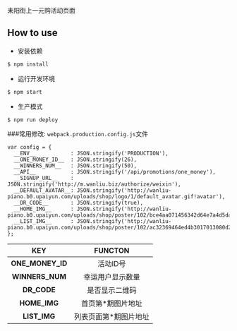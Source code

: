耒阳街上一元购活动页面

## How to use
  - 安装依赖
```bash
$ npm install
```
  - 运行开发环境
```bash
$ npm start
```

  - 生产模式
```bash
$ npm run deploy
```

###常用修改:
`webpack.production.config.js`文件
```
var config = {
  __ENV__           : JSON.stringify('PRODUCTION'),
  __ONE_MONEY_ID__  : JSON.stringify(26),
  __WINNERS_NUM__   : JSON.stringify(50),
  __API__           : JSON.stringify('/api/promotions/one_money'),
  __SIGNUP_URL__    : JSON.stringify('http://m.wanliu.biz/authorize/weixin'),
  __DEFAULT_AVATAR__: JSON.stringify('http://wanliu-piano.b0.upaiyun.com/uploads/shop/logo/1/default_avatar.gif!avatar'),
  __DR_CODE__       : JSON.stringify(true),
  __HOME_IMG__      : JSON.stringify('http://wanliu-piano.b0.upaiyun.com/uploads/shop/poster/102/bce4aa071456342d64e7a4d5da3cb45d.jpg'),
  __LIST_IMG__      : JSON.stringify('http://wanliu-piano.b0.upaiyun.com/uploads/shop/poster/102/ac32369464ed4b3017013080d2c6c78b.jpg')
};
```
|KEY              |FUNCTON               |
|:---------------:|:--------------------:|
|__ONE_MONEY_ID__ |活动ID号              |
|__WINNERS_NUM__  |幸运用户显示数量      |
|__DR_CODE__      |是否显示二维码        |
|__HOME_IMG__     |首页第*期图片地址     |
|__LIST_IMG__     |列表页面第*期图片地址 |
